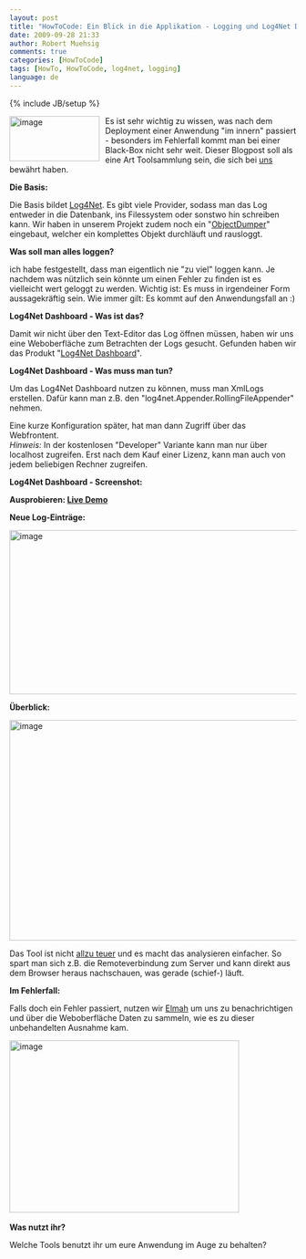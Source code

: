 ```yaml
---
layout: post
title: "HowToCode: Ein Blick in die Applikation - Logging und Log4Net Dashboard"
date: 2009-09-28 21:33
author: Robert Muehsig
comments: true
categories: [HowToCode]
tags: [HowTo, HowToCode, log4net, logging]
language: de
---
```

{% include JB/setup %}
<p><a href="{{BASE_PATH}}/assets/wp-images-de/image825.png"><img style="border-right: 0px; border-top: 0px; margin: 0px 10px 0px 0px; border-left: 0px; border-bottom: 0px" height="79" alt="image" src="{{BASE_PATH}}/assets/wp-images-de/image_thumb9.png" width="158" align="left" border="0"></a>Es ist sehr wichtig zu wissen, was nach dem Deployment einer Anwendung "im innern" passiert - besonders im Fehlerfall kommt man bei einer Black-Box nicht sehr weit. Dieser Blogpost soll als eine Art Toolsammlung sein, die sich bei <a href="{{BASE_PATH}}/2009/09/06/diesachsende/">uns</a> bewährt haben.</p><p><strong>Die Basis:</strong></p> <p>Die Basis bildet <a href="{{BASE_PATH}}/2009/05/08/howto-logging-mit-log4net/">Log4Net</a>. Es gibt viele Provider, sodass man das Log entweder in die Datenbank, ins Filessystem oder sonstwo hin schreiben kann. Wir haben in unserem Projekt zudem noch ein "<a href="{{BASE_PATH}}/2009/05/13/howto-objekte-rekursiv-durchlaufen-ein-objectdumper-frs-logging-mittels-reflection/">ObjectDumper</a>" eingebaut, welcher ein komplettes Objekt durchläuft und rausloggt.</p> <p><strong>Was soll man alles loggen?</strong></p> <p>ich habe festgestellt, dass man eigentlich nie "zu viel" loggen kann. Je nachdem was nützlich sein könnte um einen Fehler zu finden ist es vielleicht wert geloggt zu werden. Wichtig ist: Es muss in irgendeiner Form aussagekräftig sein. Wie immer gilt: Es kommt auf den Anwendungsfall an :)</p> <p><strong>Log4Net Dashboard - Was ist das?</strong></p> <p>Damit wir nicht über den Text-Editor das Log öffnen müssen, haben wir uns eine Weboberfläche zum Betrachten der Logs gesucht. Gefunden haben wir das Produkt "<a href="http://www.l4ndash.com/">Log4Net Dashboard</a>".</p> <p><strong>Log4Net Dashboard - Was muss man tun?</strong></p> <p>Um das Log4Net Dashboard nutzen zu können, muss man XmlLogs erstellen. Dafür kann man z.B. den "log4net.Appender.RollingFileAppender" nehmen.</p> <p>Eine kurze Konfiguration später, hat man dann Zugriff über das Webfrontent.<br><em>Hinweis:</em> In der kostenlosen "Developer" Variante kann man nur über localhost zugreifen. Erst nach dem Kauf einer Lizenz, kann man auch von jedem beliebigen Rechner zugreifen.</p> <p><strong>Log4Net Dashboard - Screenshot:</strong></p> <p><strong>Ausprobieren: <a href="http://demo.l4ndash.com/">Live Demo</a></strong></p> <p><strong>Neue Log-Einträge:</strong></p> <p><a href="{{BASE_PATH}}/assets/wp-images-de/image826.png"><img style="border-right: 0px; border-top: 0px; border-left: 0px; border-bottom: 0px" height="288" alt="image" src="{{BASE_PATH}}/assets/wp-images-de/image_thumb10.png" width="550" border="0"></a> </p> <p><strong>Überblick:</strong></p> <p><a href="{{BASE_PATH}}/assets/wp-images-de/image827.png"><img style="border-right: 0px; border-top: 0px; border-left: 0px; border-bottom: 0px" height="387" alt="image" src="{{BASE_PATH}}/assets/wp-images-de/image_thumb11.png" width="555" border="0"></a> </p> <p>Das Tool ist nicht <a href="http://www.l4ndash.com/Purchase.aspx">allzu teuer</a> und es macht das analysieren einfacher. So spart man sich z.B. die Remoteverbindung zum Server und kann direkt aus dem Browser heraus nachschauen, was gerade (schief-) läuft.</p> <p><strong>Im Fehlerfall:</strong></p> <p>Falls doch ein Fehler passiert, nutzen wir <a href="{{BASE_PATH}}/2009/06/09/howto-elmah-in-aspnet-mvc-iis7-frs-errorlogging/">Elmah</a> um uns zu benachrichtigen und über die Weboberfläche Daten zu sammeln, wie es zu dieser unbehandelten Ausnahme kam.</p> <p><a href="{{BASE_PATH}}/assets/wp-images-de/image828.png"><img style="border-right: 0px; border-top: 0px; border-left: 0px; border-bottom: 0px" height="302" alt="image" src="{{BASE_PATH}}/assets/wp-images-de/image_thumb12.png" width="403" border="0"></a>&nbsp;</p> <p><strong>Was nutzt ihr?</strong></p> <p>Welche Tools benutzt ihr um eure Anwendung im Auge zu behalten? </p>
